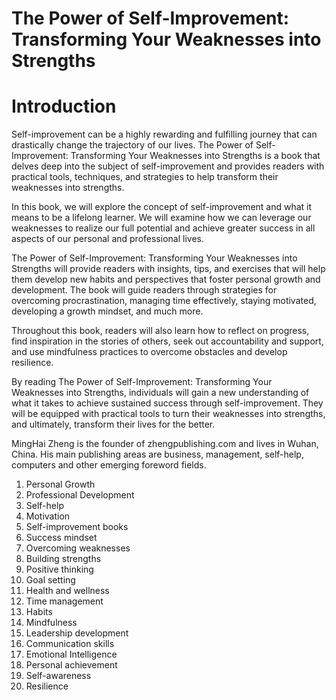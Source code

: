 # The Power of Self-Improvement: Transforming Your Weaknesses into Strengths

# Introduction

Self-improvement can be a highly rewarding and fulfilling journey that can drastically change the trajectory of our lives. The Power of Self-Improvement: Transforming Your Weaknesses into Strengths is a book that delves deep into the subject of self-improvement and provides readers with practical tools, techniques, and strategies to help transform their weaknesses into strengths.

In this book, we will explore the concept of self-improvement and what it means to be a lifelong learner. We will examine how we can leverage our weaknesses to realize our full potential and achieve greater success in all aspects of our personal and professional lives.

The Power of Self-Improvement: Transforming Your Weaknesses into Strengths will provide readers with insights, tips, and exercises that will help them develop new habits and perspectives that foster personal growth and development. The book will guide readers through strategies for overcoming procrastination, managing time effectively, staying motivated, developing a growth mindset, and much more.

Throughout this book, readers will also learn how to reflect on progress, find inspiration in the stories of others, seek out accountability and support, and use mindfulness practices to overcome obstacles and develop resilience.

By reading The Power of Self-Improvement: Transforming Your Weaknesses into Strengths, individuals will gain a new understanding of what it takes to achieve sustained success through self-improvement. They will be equipped with practical tools to turn their weaknesses into strengths, and ultimately, transform their lives for the better.


MingHai Zheng is the founder of zhengpublishing.com and lives in Wuhan, China. His main publishing areas are business, management, self-help, computers and other emerging foreword fields.



1. Personal Growth
2. Professional Development
3. Self-help
4. Motivation
5. Self-improvement books
6. Success mindset
7. Overcoming weaknesses
8. Building strengths
9. Positive thinking
10. Goal setting
11. Health and wellness
12. Time management
13. Habits
14. Mindfulness
15. Leadership development
16. Communication skills
17. Emotional Intelligence
18. Personal achievement
19. Self-awareness
20. Resilience

